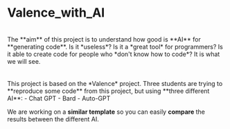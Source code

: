 # Valence_with_AI


<br>
The **aim** of this project is to understand how good is **AI** for **generating code**. Is it *useless*? Is it a *great tool* for programmers? Is it able to create code for people who *don't know how to code*? It is what we will see.
<br><br><br>
This project is based on the *Valence* project. Three students are trying to **reproduce some code** from this project, but using **three different AI**:
- Chat GPT
- Bard
- Auto-GPT






We are working on a **similar template** so you can easily **compare** the results between the different AI.
